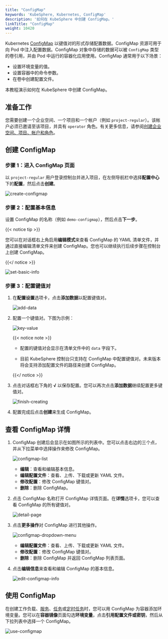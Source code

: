 ```yaml
---
title: "ConfigMap"
keywords: 'KubeSphere, Kubernetes, ConfigMap'
description: '如何在 KubeSphere 中创建 ConfigMap。'
linkTitle: "ConfigMap"
weight: 10420
---
```


Kubernetes [ConfigMap](https://kubernetes.io/docs/concepts/configuration/configmap/) 以键值对的形式存储配置数据。ConfigMap 资源可用于向 Pod 中注入配置数据。ConfigMap 对象中存储的数据可以被 `ConfigMap` 类型的卷引用，并由 Pod 中运行的容器化应用使用。ConfigMap 通常用于以下场景：

- 设置环境变量的值。
- 设置容器中的命令参数。
- 在卷中创建配置文件。

本教程演示如何在 KubeSphere 中创建 ConfigMap。

## 准备工作

您需要创建一个企业空间、一个项目和一个帐户（例如 `project-regular`）。该帐户必须已邀请至该项目，并具有 `operator` 角色。有关更多信息，请参阅[创建企业空间、项目、帐户和角色](../../../quick-start/create-workspace-and-project)。

## 创建 ConfigMap

### 步骤 1：进入 ConfigMap 页面

以 `project-regular` 用户登录控制台并进入项目，在左侧导航栏中选择**配置中心**下的**配置**，然后点击**创建**。

![create-configmap](/images/docs/zh-cn/project-user-guide/configurations/configmaps/create-configmap.jpg)

### 步骤 2：配置基本信息

设置 ConfigMap 的名称（例如 `demo-configmap`），然后点击**下一步**。

{{< notice tip >}}

您可以在对话框右上角启用**编辑模式**来查看 ConfigMap 的 YAML 清单文件，并通过直接编辑清单文件来创建 ConfigMap。您也可以继续执行后续步骤在控制台上创建 ConfigMap。

{{</ notice >}} 

![set-basic-info](/images/docs/zh-cn/project-user-guide/configurations/configmaps/set-basic-info.jpg)

### 步骤 3：配置键值对

1. 在**配置设置**选项卡，点击**添加数据**以配置键值对。

   ![add-data](/images/docs/zh-cn/project-user-guide/configurations/configmaps/add-data.jpg)

2. 配置一个键值对。下图为示例：

   ![key-value](/images/docs/zh-cn/project-user-guide/configurations/configmaps/key-value.jpg)

   {{< notice note >}}

   - 配置的键值对会显示在清单文件中的 `data` 字段下。

   - 目前 KubeSphere 控制台只支持在 ConfigMap 中配置键值对。未来版本将会支持添加配置文件的路径来创建 ConfigMap。

   {{</ notice >}} 

3. 点击对话框右下角的 **√** 以保存配置。您可以再次点击**添加数据**继续配置更多键值对。

   ![finish-creating](/images/docs/zh-cn/project-user-guide/configurations/configmaps/finish-creating.jpg)

4. 配置完成后点击**创建**来生成 ConfigMap。

## 查看 ConfigMap 详情

1. ConfigMap 创建后会显示在如图所示的列表中。您可以点击右边的三个点，并从下拉菜单中选择操作来修改 ConfigMap。

    ![configmap-list](/images/docs/zh-cn/project-user-guide/configurations/configmaps/configmap-list.jpg)

    - **编辑**：查看和编辑基本信息。
    - **编辑配置文件**：查看、上传、下载或更新 YAML 文件。
    - **修改配置**：修改 ConfigMap 键值对。
    - **删除**：删除 ConfigMap。

2. 点击 ConfigMap 名称打开 ConfigMap 详情页面。在**详情**选项卡，您可以查看 ConfigMap 的所有键值对。

    ![detail-page](/images/docs/zh-cn/project-user-guide/configurations/configmaps/detail-page.jpg)

3. 点击**更多操作**对 ConfigMap 进行其他操作。

    ![configmap-dropdown-menu](/images/docs/zh-cn/project-user-guide/configurations/configmaps/configmap-dropdown-menu.jpg)

    - **编辑配置文件**：查看、上传、下载或更新 YAML 文件。
    - **修改配置**：修改 ConfigMap 键值对。
    - **删除**：删除 ConfigMap 并返回 ConfigMap 列表页面。

4. 点击**编辑信息**来查看和编辑 ConfigMap 的基本信息。

    ![edit-configmap-info](/images/docs/zh-cn/project-user-guide/configurations/configmaps/edit-configmap-info.jpg)
    

## 使用 ConfigMap

在创建工作负载、[服务](../../../project-user-guide/application-workloads/services/)、[任务](../../../project-user-guide/application-workloads/jobs/)或[定时任务](../../../project-user-guide/application-workloads/cronjob/)时，您可以用 ConfigMap 为容器添加环境变量。您可以在**容器镜像**页面勾选**环境变量**，点击**引用配置文件或密钥**，然后从下拉列表中选择一个 ConfigMap。

![use-configmap](/images/docs/zh-cn/project-user-guide/configurations/configmaps/use-configmap.jpg)

